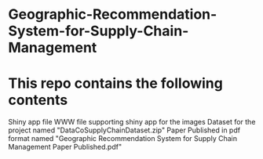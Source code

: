 # Geographic-Recommendation-System-for-Supply-Chain-Management

# This repo contains the following contents
Shiny app file 
WWW file supporting shiny app for the images 
Dataset for the project named "DataCoSupplyChainDataset.zip"
Paper Published in pdf format named "Geographic Recommendation System for Supply Chain Management Paper Published.pdf"

